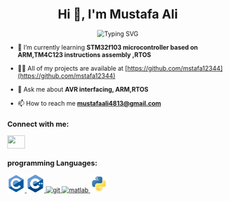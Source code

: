 <h1 align="center">Hi 👋, I'm Mustafa Ali</h1>
<p align="center">
  <img src="https://readme-typing-svg.demolab.com?font=Kalam&weight=1000&pause=1000&color=7992F3&center=true&width=835&lines=Embedded software engineer;Always+Learning+New+Things!" alt="Typing SVG" />

- 🌱 I’m currently learning **STM32f103 microcontroller based on ARM,TM4C123 instructions assembly ,RTOS**

- 👨‍💻 All of my projects are available at [https://github.com/mstafa12344](https://github.com/mstafa12344)

- 💬 Ask me about **AVR interfacing, ARM,RTOS**

- 📫 How to reach me **mustafaali4813@gmail.com**

<h3 align="left">Connect with me:</h3>
<p align="left">
<a href="https://www.linkedin.com/in/mustafa-ali-107713210" target="blank"><img align="center" src="https://raw.githubusercontent.com/rahuldkjain/github-profile-readme-generator/master/src/images/icons/Social/linked-in-alt.svg "height="30" width="40" /></a>
</p> </a>
<h3 align="left"> programming Languages:</h3>

</a> <a href="https://www.cprogramming.com/" target="_blank" rel="noreferrer"> <img src="https://raw.githubusercontent.com/devicons/devicon/master/icons/c/c-original.svg" alt="c" width="40" height="40"/> </a> <a href="https://www.w3schools.com/cpp/" target="_blank" rel="noreferrer"> <img src="https://raw.githubusercontent.com/devicons/devicon/master/icons/cplusplus/cplusplus-original.svg" alt="cplusplus" width="40" height="40"/> </a> <a href="https://git-scm.com/" target="_blank" rel="noreferrer"> <img src="https://www.vectorlogo.zone/logos/git-scm/git-scm-icon.svg" alt="git" width="40" height="40"/> 
 </a> <a href="https://www.mathworks.com/" target="_blank" rel="noreferrer"> <img src="https://upload.wikimedia.org/wikipedia/commons/2/21/Matlab_Logo.png" alt="matlab" width="40" height="40"/> </a>
 <a href="https://www.python.org" target="_blank" rel="noreferrer"> <img src="https://raw.githubusercontent.com/devicons/devicon/master/icons/python/python-original.svg" alt="python" width="40" height="40"/> </a>
 


